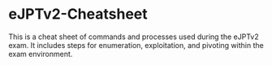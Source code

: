 # eJPTv2-Cheatsheet
This is a cheat sheet of commands and processes used during the eJPTv2 exam. It includes steps for enumeration, exploitation, and pivoting within the exam environment. 
